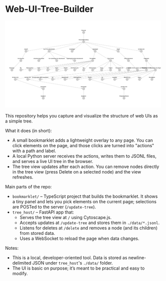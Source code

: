 # Web-UI-Tree-Builder

![Tree visualization](tree.png)

This repository helps you capture and visualize the structure of web UIs as a simple tree.

What it does (in short):

- A small bookmarklet adds a lightweight overlay to any page. You can click elements on the page, and those clicks are turned into "actions" with a path and label.
- A local Python server receives the actions, writes them to JSONL files, and serves a live UI tree in the browser.
- The tree view updates after each action. You can remove nodes directly in the tree view (press Delete on a selected node) and the view refreshes.

Main parts of the repo:

- `bookmarklet/` – TypeScript project that builds the bookmarklet. It shows a tiny panel and lets you pick elements on the current page; selections are POSTed to the server (`/update-tree`).
- `tree_host/` – FastAPI app that:
  - Serves the tree view at `/` using Cytoscape.js.
  - Accepts updates at `/update-tree` and stores them in `./data/*.jsonl`.
  - Listens for deletes at `/delete` and removes a node (and its children) from stored data.
  - Uses a WebSocket to reload the page when data changes.

Notes:

- This is a local, developer-oriented tool. Data is stored as newline-delimited JSON under `tree_host`'s `./data/` folder.
- The UI is basic on purpose; it’s meant to be practical and easy to modify.
